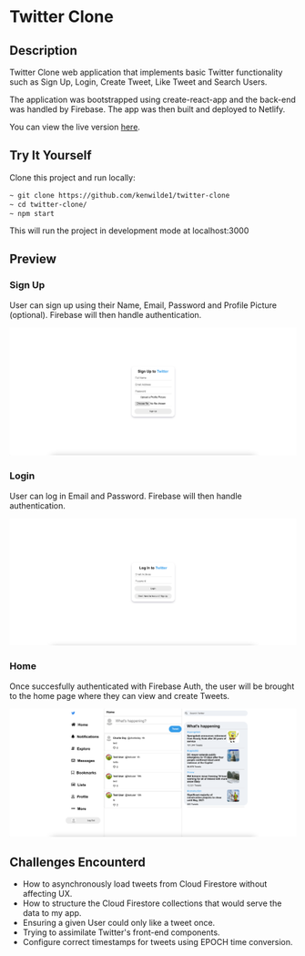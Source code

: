 # Twitter Clone

## Description

Twitter Clone web application that implements basic Twitter functionality such as Sign Up, Login, Create Tweet, Like Tweet and Search Users. 

The application was bootstrapped using create-react-app and the back-end was handled by Firebase. The app was then built and deployed to Netlify. 

You can view the live version [here](https://kenwilde-twitter-clone.netlify.app/).

## Try It Yourself

Clone this project and run locally:

```
~ git clone https://github.com/kenwilde1/twitter-clone
~ cd twitter-clone/
~ npm start
```

This will run the project in development mode at localhost:3000

## Preview

### Sign Up
User can sign up using their Name, Email, Password and Profile Picture (optional). Firebase will then handle authentication.

![signup-preview](https://github.com/kenwilde1/twitter-clone/blob/main/src/images/home.png?raw=true)

### Login
User can log in Email and Password. Firebase will then handle authentication.

![login-preview](https://github.com/kenwilde1/twitter-clone/blob/main/src/images/signup.png?raw=true)

### Home
Once succesfully authenticated with Firebase Auth, the user will be brought to the home page where they can view and create Tweets. 

![home-preview](https://github.com/kenwilde1/twitter-clone/blob/main/src/images/login.png?raw=true)

## Challenges Encounterd

* How to asynchronously load tweets from Cloud Firestore without affecting UX. 
* How to structure the Cloud Firestore collections that would serve the data to my app. 
* Ensuring a given User could only like a tweet once.
* Trying to assimilate Twitter's front-end components.
* Configure correct timestamps for tweets using EPOCH time conversion. 


